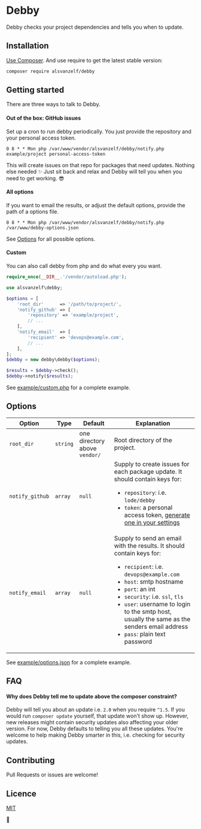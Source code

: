 # Debby

Debby checks your project dependencies and tells you when to update.


## Installation

[Use Composer](http://getcomposer.org/). And use require to get the latest stable version:

``` sh
composer require alsvanzelf/debby
```


## Getting started

There are three ways to talk to Debby.

#### Out of the box: GitHub issues

Set up a cron to run debby periodically.
You just provide the repository and your personal access token.

`0 8 * * Mon php /var/www/vendor/alsvanzelf/debby/notify.php example/project personal-access-token`

This will create issues on that repo for packages that need updates.
Nothing else needed :sparkles: Just sit back and relax and Debby will tell you when you need to get working. :sunglasses:

#### All options

If you want to email the results, or adjust the default options, provide the path of a options file.

`0 8 * * Mon php /var/www/vendor/alsvanzelf/debby/notify.php /var/www/debby-options.json`

See [Options](/README.md#Options) for all possible options.

#### Custom

You can also call debby from php and do what every you want.

``` php
require_once(__DIR__.'/vendor/autoload.php');

use alsvanzelf\debby;

$options = [
	'root_dir'      => '/path/to/project/',
	'notify_github' => [
		'repository' => 'example/project',
		// ...
	],
	'notify_email'  => [
		'recipient' => 'devops@example.com',
		// ...
	],
];
$debby = new debby\debby($options);

$results = $debby->check();
$debby->notify($results);
```

See [example/custom.php](/example/custom.php) for a complete example.


## Options

Option | Type | Default | Explanation
------ | ---- | ------- | -----------
`root_dir` | `string` | one directory above `vendor/` | Root directory of the project.
`notify_github` | `array` | `null` | Supply to create issues for each package update. It should contain keys for: <ul><li>`repository`: i.e. `lode/debby`</li><li>`token`: a personal access token, [generate one in your settings](https://github.com/settings/tokens)</li></ul>
`notify_email` | `array` | `null` | Supply to send an email with the results. It should contain keys for: <ul><li>`recipient`: i.e. `devops@example.com`</li><li>`host`: smtp hostname</li><li>`port`: an int</li><li>`security`: i.e. `ssl`, `tls`</li><li>`user`: username to login to the smtp host, usually the same as the senders email address</li><li>`pass`: plain text password</li></ul>

See [example/options.json](/example/options.json) for a complete example.


## FAQ

#### Why does Debby tell me to update above the composer constraint?

Debby will tell you about an update i.e. `2.0` when you require `^1.5`. If you would run `composer update` yourself, that update won't show up. However, new releases might contain security updates also affecting your older version. For now, Debby defaults to telling you all these updates.
You're welcome to help making Debby smarter in this, i.e. checking for security updates.


## Contributing

Pull Requests or issues are welcome!


## Licence

[MIT](/LICENSE)


:girl:
